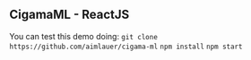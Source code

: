 ## CigamaML - ReactJS

You can test this demo doing:
`git clone https://github.com/aimlauer/cigama-ml`
`npm install`
`npm start`
